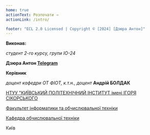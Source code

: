 ```yaml
---
home: true
actionText: Розпочати →
actionLink: /intro/

footer: "ECL 2.0 Licensed | Copyright © [2024] [Дзюра Антон]"
---
```



**Виконав:** 

*студент 2-го курсу, групи ІО-24*<span padding-right:5em></span> 

**Дзюра Антон [Telegram](https://t.me/Anton_Dziura)**

**Керівник**

*доцент кафедри ОТ ФІОТ, к.т.н., доцент*<span padding-right:5em></span> **Андрій БОЛДАК** 

[НТУУ "КИЇВСЬКИЙ ПОЛІТЕХНІЧНИЙ ІНСТИТУТ імені ІГОРЯ СІКОРСЬКОГО](https://kpi.ua/)

[Факультет інформатики та обчислювальної техніки](https://fiot.kpi.ua/)

[Кафедра обчислювальної техніки](https://comsys.kpi.ua/)

Київ
